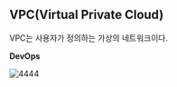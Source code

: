 ## VPC(Virtual Private Cloud)
VPC는 사용자가 정의하는 가상의 네트워크이다. 

**DevOps** 


![4444](https://user-images.githubusercontent.com/107093406/173234878-b81a3c61-fd02-4e2a-b121-ad20ff095035.PNG)
